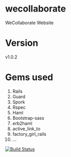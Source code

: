 wecollaborate
=============

WeCollaborate Website

Version
=======
v1.0.2

Gems used
=========

1. Rails
2. Guard
3. Spork
4. Rspec
5. Haml
6. Bootstrap-sass
7. erb2haml
8. active_link_to 
9. factory_girl_rails
10. ...

[![Build Status](https://travis-ci.org/JeroenKnoops/wecollaborate.png?branch=develop)](https://travis-ci.org/JeroenKnoops/wecollaborate)